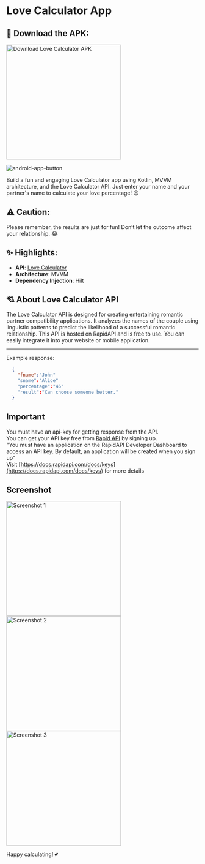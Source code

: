 # Love Calculator App

## 📲 Download the APK:
<a href="https://your-website-url.com">
  <img src="https://github.com/user-attachments/assets/a0c5dcca-d0dc-477b-b864-98c13e12d15d" alt="Download Love Calculator APK" style="width: 300px; height: auto;">
</a>


![android-app-button]()


Build a fun and engaging Love Calculator app using Kotlin, MVVM architecture, and the Love Calculator API. Just enter your name and your partner's name to calculate your love percentage! 😍

## ⚠ Caution:
Please remember, the results are just for fun! Don’t let the outcome affect your relationship. 😂

## ✨ Highlights:

- **API**: [Love Calculator](https://rapidapi.com/ajith/api/love-calculator/)
- **Architecture**: MVVM
- **Dependency Injection**: Hilt

## 💘 About Love Calculator API

The Love Calculator API is designed for creating entertaining romantic partner compatibility applications. It analyzes the names of the couple using linguistic patterns to predict the likelihood of a successful romantic relationship. This API is hosted on RapidAPI and is free to use. You can easily integrate it into your website or mobile application.

---

Example response:
```json
  {
    "fname":"John"
    "sname":"Alice"
    "percentage":"46"
    "result":"Can choose someone better."
  }
```

## Important

You must have an api-key for getting response from the API.</br> 
You can get your API key free from [Rapid API](https://rapidapi.com/) by signing up.</br> 
"You must have an application on the RapidAPI Developer Dashboard to access an API key. By default, an application will be created when you sign up"</br> 
Visit [https://docs.rapidapi.com/docs/keys](https://docs.rapidapi.com/docs/keys) for more details

##  Screenshot
<img src="https://github.com/user-attachments/assets/0a987264-68e8-45fc-891d-bce6bd7b7c32" alt="Screenshot 1" width="300"/>
<img src="https://github.com/user-attachments/assets/88510dd4-47e5-4444-bb5a-5b5995a63550" alt="Screenshot 2" width="300"/>
<img src="https://github.com/user-attachments/assets/436b4640-b663-4dd1-94f8-ecb116f04347" alt="Screenshot 3" width="300"/>




Happy calculating! 💕
